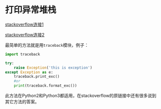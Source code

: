 # 打印异常堆栈

[stackoverflow连接1](https://stackoverflow.com/questions/3702675/how-to-print-the-full-traceback-without-halting-the-program)

[stackoverflow连接2](https://stackoverflow.com/questions/4564559/get-exception-description-and-stack-trace-which-caused-an-exception-all-as-a-st)

最简单的方法就是用`traceback`模块，例子：

```python
import traceback

try:
    raise Exception('this is exception')
except Exception as e:
    traceback.print_exc()
    #or
	print(traceback.format_exc())
```

此方法在Python2和Python3都适用，在stackoverflow的原链接中还有很多说到其它方法的答案。